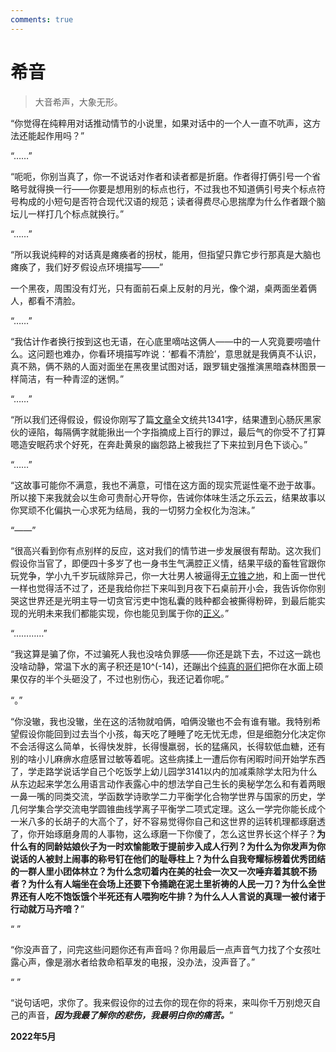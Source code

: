 ```yaml
---
comments: true
---
```

# 希音

>大音希声，大象无形。

“你觉得在纯粹用对话推动情节的小说里，如果对话中的一个人一直不吭声，这方法还能起作用吗？”

“……”

“呃呃，你别当真了，你一不说话对作者和读者都是折磨。作者得打俩引号一个省略号就得换一行——你要是想用别的标点也行，不过我也不知道俩引号夹个标点符号构成的小短句是否符合现代汉语的规范；读者得费尽心思揣摩为什么作者跟个脑坛儿一样打几个标点就换行。”

“……”

“所以我说纯粹的对话真是瘫痪者的拐杖，能用，但指望只靠它步行那真是大脑也瘫痪了，我们好歹假设点环境描写——”

一个黑夜，周围没有灯光，只有面前石桌上反射的月光，像个湖，桌两面坐着俩人，都看不清脸。

“……”

“我估计作者换行按到这也无语，在心底里嘀咕这俩人——中的一人究竟要唠嗑什么。这问题也难办，你看环境描写咋说：‘都看不清脸’，意思就是我俩真不认识，真不熟，俩不熟的人面对面坐在黑夜里试图对话，跟罗辑史强推演黑暗森林图景一样简洁，有一种青涩的迷惘。”

“……”

“所以我们还得假设，假设你刚写了篇[文章](https://baike.baidu.com/item/%E8%8D%94%E6%9E%9D%E8%9C%9C/6747612/)全文统共1341字，结果遭到心肠灰黑家伙的诬陷，每隔俩字就能揪出一个字指摘成上百行的罪过，最后气的你受不了打算嗯造安眠药求个好死，在奔赴黄泉的幽怨路上被我拦了下来拉到月色下谈心。”

“……”

“这故事可能你不满意，我也不满意，可惜在这方面的现实荒诞性毫不逊于故事。所以接下来我就会以生命可贵耐心开导你，告诫你体味生活之乐云云，结果故事以你冥顽不化偏执一心求死为结局，我的一切努力全权化为泡沫。”

“——”

“很高兴看到你有点别样的反应，这对我们的情节进一步发展很有帮助。这次我们假设你当官了，即便四十多岁了也一身书生气满腔正义情，结果平级的畜牲官跟你玩党争，学小九千岁玩祓除异己，你一大壮男人被逼得[无立锥之地](https://zhuanlan.zhihu.com/p/266328807/)，和上面一世代一样也觉得活不过了，还是我给你拦下来叫到月夜下石桌前开小会，我告诉你你别哭这世界还是光明主导一切贪官污吏中饱私囊的贱种都会被撕得粉碎，到最后能实现的光明未来我们都能实现，你也能见到属于你的[正义](https://shrike-505.github.io/stories/Justice/)。”

“…………”

“我这算是骗了你，不过骗死人我也没啥负罪感——你还是跳下去，不过这一跳也没啥动静，常温下水的离子积还是10^(-14)，还蹦出个[纯真的哥们](https://space.bilibili.com/1463028352/)把你在水面上硕果仅存的半个头砸没了，不过也别伤心，我还记着你呢。”

“。”

“你没辙，我也没辙，坐在这的活物就咱俩，咱俩没辙也不会有谁有辙。我特别希望假设你能回到过去当个小孩，每天吃了睡睡了吃无忧无虑，但是细胞分化决定你不会活得这么简单，长得快发胖，长得慢羸弱，长的猛痛风，长得软低血糖，还有别的啥小儿麻痹水痘感冒过敏等着呢。这些病揉上一遭后你有闲暇时间开始学东西了，学走路学说话学自己个吃饭学上幼儿园学3141以内的加减乘除学太阳为什么从东边起来学怎么用语言动作表露心中的想法学自己生长的奥秘学怎么和有着两眼一鼻一嘴的同类交流，学函数学诗歌学二力平衡学化合物学世界与国家的历史，学几何学集合学交流电学圆锥曲线学离子平衡学二项式定理。这么一学完你能长成个一米八多的长胡子的大高个了，好不容易觉得你自己和这世界的运转机理都琢磨透了，你开始琢磨身周的人事物，这么琢磨一下你傻了，怎么这世界长这个样子？__为什么有的同龄姑娘伙子为一时欢愉能敢于提前步入成人行列？为什么为你发声为你说话的人被封上闹事的称号钉在他们的耻辱柱上？为什么自我夸耀标榜着优秀团结的一群人里小团体林立？为什么念叨着内在美的社会一次又一次唾弃着其貌不扬者？为什么有人端坐在会场上还要下令捅跪在泥土里祈祷的人民一刀？为什么全世界还有人吃不饱饭饿个半死还有人喂狗吃牛排？为什么人人言说的真理一被付诸于行动就万马齐喑？__”

“ ”

“你没声音了，问完这些问题你还有声音吗？你用最后一点声音气力找了个女孩吐露心声，像是溺水者给救命稻草发的电报，没办法，没声音了。”

“ ”

“说句话吧，求你了。我来假设你的过去你的现在你的将来，来叫你千万别熄灭自己的声音，___因为我最了解你的悲伤，我最明白你的痛苦。___”

__2022年5月__
